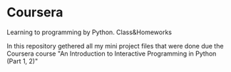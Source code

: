 # Coursera
Learning to programming by Python. Class&amp;Homeworks

In this repository gethered all my mini project files that were done due the Coursera course "An Introduction to Interactive Programming in Python (Part 1, 2)"

